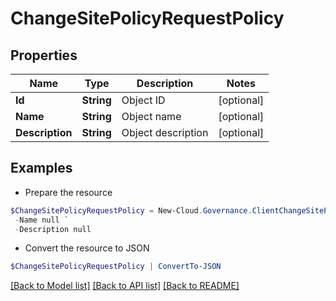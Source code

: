 # ChangeSitePolicyRequestPolicy
## Properties

Name | Type | Description | Notes
------------ | ------------- | ------------- | -------------
**Id** | **String** | Object ID | [optional] 
**Name** | **String** | Object name | [optional] 
**Description** | **String** | Object description | [optional] 

## Examples

- Prepare the resource
```powershell
$ChangeSitePolicyRequestPolicy = New-Cloud.Governance.ClientChangeSitePolicyRequestPolicy  -Id null `
 -Name null `
 -Description null
```

- Convert the resource to JSON
```powershell
$ChangeSitePolicyRequestPolicy | ConvertTo-JSON
```

[[Back to Model list]](../README.md#documentation-for-models) [[Back to API list]](../README.md#documentation-for-api-endpoints) [[Back to README]](../README.md)

